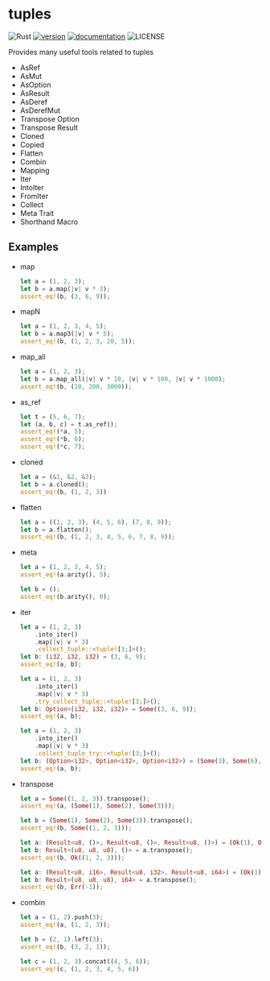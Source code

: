 # tuples

![Rust](https://github.com/libsugar/tuplers/workflows/Rust/badge.svg)
[![version](https://img.shields.io/crates/v/tuples)](https://crates.io/crates/tuples)
[![documentation](https://docs.rs/tuples/badge.svg)](https://docs.rs/tuples)
![LICENSE](https://img.shields.io/crates/l/tuples)

Provides many useful tools related to tuples

- AsRef
- AsMut
- AsOption
- AsResult
- AsDeref
- AsDerefMut
- Transpose Option
- Transpose Result
- Cloned
- Copied
- Flatten
- Combin
- Mapping
- Iter
- IntoIter
- FromIter
- Collect
- Meta Trait
- Shorthand Macro

## Examples

- map
    ```rust
    let a = (1, 2, 3);
    let b = a.map(|v| v * 3);
    assert_eq!(b, (3, 6, 9));
    ```
- mapN
    ```rust
    let a = (1, 2, 3, 4, 5);
    let b = a.map3(|v| v * 5);
    assert_eq!(b, (1, 2, 3, 20, 5));
    ```
- map_all
    ```rust
    let a = (1, 2, 3);
    let b = a.map_all(|v| v * 10, |v| v * 100, |v| v * 1000);
    assert_eq!(b, (10, 200, 3000));
    ```
- as_ref
    ```rust
    let t = (5, 6, 7);
    let (a, b, c) = t.as_ref();
    assert_eq!(*a, 5);
    assert_eq!(*b, 6);
    assert_eq!(*c, 7);
    ```
- cloned
    ```rust
    let a = (&1, &2, &3);
    let b = a.cloned();
    assert_eq!(b, (1, 2, 3))
    ```
- flatten
    ```rust
    let a = ((1, 2, 3), (4, 5, 6), (7, 8, 9));
    let b = a.flatten();
    assert_eq!(b, (1, 2, 3, 4, 5, 6, 7, 8, 9));
    ```
- meta
    ```rust
    let a = (1, 2, 3, 4, 5);
    assert_eq!(a.arity(), 5);

    let b = ();
    assert_eq!(b.arity(), 0);
    ```
- iter
    ```rust
    let a = (1, 2, 3)
        .into_iter()
        .map(|v| v * 3)
        .collect_tuple::<tuple![3;]>();
    let b: (i32, i32, i32) = (3, 6, 9);
    assert_eq!(a, b);
    ```
    ```rust
    let a = (1, 2, 3)
        .into_iter()
        .map(|v| v * 3)
        .try_collect_tuple::<tuple![3;]>();
    let b: Option<(i32, i32, i32)> = Some((3, 6, 9));
    assert_eq!(a, b);
    ```
    ```rust
    let a = (1, 2, 3)
        .into_iter()
        .map(|v| v * 3)
        .collect_tuple_try::<tuple![3;]>();
    let b: (Option<i32>, Option<i32>, Option<i32>) = (Some(3), Some(6), Some(9));
    assert_eq!(a, b);
    ```
- transpose
    ```rust
    let a = Some((1, 2, 3)).transpose();
    assert_eq!(a, (Some(1), Some(2), Some(3)));

    let b = (Some(1), Some(2), Some(3)).transpose();
    assert_eq!(b, Some((1, 2, 3)));
    ```
    ```rust
    let a: (Result<u8, ()>, Result<u8, ()>, Result<u8, ()>) = (Ok(1), Ok(2), Ok(3));
    let b: Result<(u8, u8, u8), ()> = a.transpose();
    assert_eq!(b, Ok((1, 2, 3)));
    ```
    ```rust
    let a: (Result<u8, i16>, Result<u8, i32>, Result<u8, i64>) = (Ok(1), Err(-1), Ok(3));
    let b: Result<(u8, u8, u8), i64> = a.transpose();
    assert_eq!(b, Err(-1));
    ```
- combin
    ```rust
    let a = (1, 2).push(3);
    assert_eq!(a, (1, 2, 3));

    let b = (2, 1).left(3);
    assert_eq!(b, (3, 2, 1));

    let c = (1, 2, 3).concat((4, 5, 6));
    assert_eq!(c, (1, 2, 3, 4, 5, 6))
    ```
